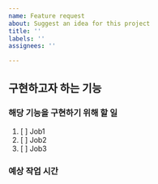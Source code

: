 ```yaml
---
name: Feature request
about: Suggest an idea for this project
title: ''
labels: ''
assignees: ''

---
```


## 구현하고자 하는 기능

### 해당 기능을 구현하기 위해 할 일
1. [ ] Job1
2. [ ] Job2
3. [ ] Job3

### 예상 작업 시간
